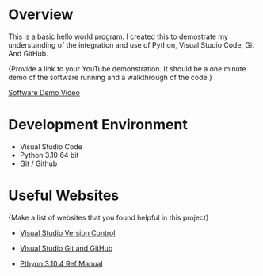 # Overview

This is a basic hello world program. I created this to demostrate my understanding of the integration and use of Python, Visual Studio Code, Git And GitHub.



{Provide a link to your YouTube demonstration.  It should be a one minute demo of the software running and a walkthrough of the code.}

[Software Demo Video](http://youtube.link.goes.here)

# Development Environment

* Visual Studio Code
* Python 3.10 64 bit
* Git / Github

 
# Useful Websites

{Make a list of websites that you found helpful in this project}
* [Visual Studio Version Control](https://code.visualstudio.com/docs/editor/versioncontrol)
* [Visual Studio Git and GitHub](https://code.visualstudio.com/docs/editor/github)

* [Pthyon 3.10.4 Ref Manual ](https://docs.python.org/3/reference/)
